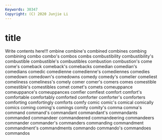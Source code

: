 ```yaml
---
Keywords: 30347
Copyright: (C) 2020 Junjie Li
---
```


# title

Write contents here!!!
ombine 
combine's 
combined 
combines 
combing 
combining 
combo 
combo's
combos 
combs 
combustibility 
combustibility's 
combustible 
combustible's 
combustibles 
combustion 
combustion's 
come
come's 
comeback 
comeback's 
comebacks 
comedian 
comedian's 
comedians 
comedic 
comedienne 
comedienne's
comediennes 
comedies 
comedown 
comedown's 
comedowns 
comedy 
comedy's 
comelier 
comeliest 
comeliness
comeliness's 
comely 
comer 
comer's 
comers 
comes 
comestible 
comestible's 
comestibles 
comet
comet's 
comets 
comeuppance 
comeuppance's 
comeuppances 
comfier 
comfiest 
comfort 
comfort's 
comfortable
comfortably 
comforted 
comforter 
comforter's 
comforters 
comforting 
comfortingly 
comforts 
comfy 
comic
comic's 
comical 
comically 
comics 
coming 
coming's 
comings 
comity 
comity's 
comma
comma's 
command 
command's 
commandant 
commandant's 
commandants 
commanded 
commandeer 
commandeered 
commandeering
commandeers 
commander 
commander's 
commanders 
commanding 
commandment 
commandment's 
commandments 
commando 
commando's
commandoes 
commandos 
